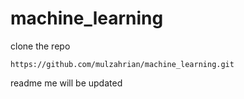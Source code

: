 # machine_learning

clone the repo
```
https://github.com/mulzahrian/machine_learning.git
```
readme me will be updated
